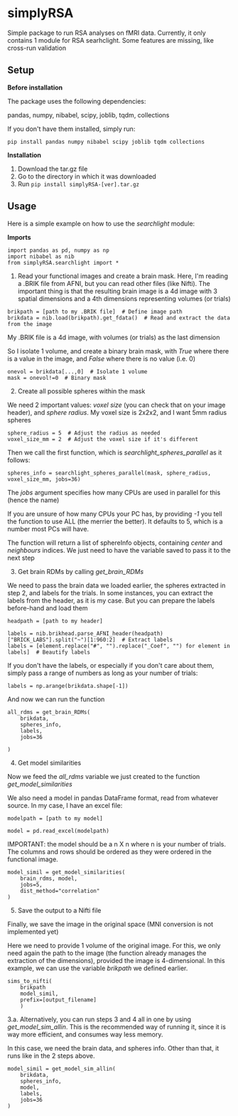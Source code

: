 # simplyRSA
Simple package to run RSA analyses on fMRI data.
Currently, it only contains 1 module for RSA searhclight.
Some features are missing, like cross-run validation

## Setup

__Before installation__

The package uses the following dependencies:

pandas, numpy, nibabel, scipy, joblib, tqdm, collections

If you don't have them installed, simply run:

```pip install pandas numpy nibabel scipy joblib tqdm collections```

__Installation__

1. Download the tar.gz file
2. Go to the directory in which it was downloaded
3. Run ```pip install simplyRSA-[ver].tar.gz```

## Usage

Here is a simple example on how to use the _searchlight_ module:

__Imports__
```
import pandas as pd, numpy as np
import nibabel as nib
from simplyRSA.searchlight import *
```

1. Read your functional images and create a brain mask.
Here, I'm reading a .BRIK file from AFNI, but you can read other files (like Nifti).
The important thing is that the resulting brain image is a 4d image with 3 spatial dimensions
and a 4th dimensions representing volumes (or trials)

```
brikpath = [path to my .BRIK file]  # Define image path
brikdata = nib.load(brikpath).get_fdata()  # Read and extract the data from the image
```
My .BRIK file is a 4d image, with volumes (or trials) as the last dimension

So I isolate 1 volume, and create a binary brain mask, with _True_ where there is a value in the image,
and _False_ where there is no value (i.e. 0) 

```
onevol = brikdata[...,0]  # Isolate 1 volume
mask = onevol!=0  # Binary mask
```
2. Create all possible spheres within the mask

We need 2 important values: _voxel size_ (you can check that on your image header), and _sphere radius_.
My voxel size is 2x2x2, and I want 5mm radius spheres 

```
sphere_radius = 5  # Adjust the radius as needed
voxel_size_mm = 2  # Adjust the voxel size if it's different
```
Then we call the first function, which is _searchlight_spheres_parallel_ as it follows: 

```
spheres_info = searchlight_spheres_parallel(mask, sphere_radius, voxel_size_mm, jobs=36)
```

The _jobs_ argument specifies how many CPUs are used in parallel for this (hence the name)

If you are unsure of how many CPUs your PC has, by providing _-1_ you tell the function to use ALL (the merrier the better). 
It defaults to 5, which is a number most PCs will have. 

The function will return a list of sphereInfo objects, containing _center_ and _neighbours_ indices. We just need to have the 
variable saved to pass it to the next step

3. Get brain RDMs by calling _get_brain_RDMs_

We need to pass the brain data we loaded earlier, the spheres extracted in step 2, and labels for the trials. 
In some instances, you can extract the labels from the header, as it is my case. 
But you can prepare the labels before-hand and load them

```
headpath = [path to my header]

labels = nib.brikhead.parse_AFNI_header(headpath)["BRICK_LABS"].split("~")[1:960:2]  # Extract labels
labels = [element.replace("#", "").replace("_Coef", "") for element in labels]  # Beautify labels
```
If you don't have the labels, or especially if you don't care about them, simply pass a range of numbers
as long as your number of trials:

```
labels = np.arange(brikdata.shape[-1])
```

And now we can run the function
```
all_rdms = get_brain_RDMs(
    brikdata,
    spheres_info,
    labels,
    jobs=36

)
```

4. Get model similarities

Now we feed the _all_rdms_ variable we just created to the function _get_model_similarities_ 

We also need a model in pandas DataFrame format, read from whatever source. In my case, I have an excel file:

```
modelpath = [path to my model]

model = pd.read_excel(modelpath)
```
IMPORTANT: the model should be a n X n where n is your number of trials. The columns and rows should be ordered
as they were ordered in the functional image. 

```
model_simil = get_model_similarities(
    brain_rdms, model,
    jobs=5,
    dist_method="correlation"
)
```

5. Save the output to a Nifti file

Finally, we save the image in the original space (MNI conversion is not implemented yet)

Here we need to provide 1 volume of the original image. For this, we only need again the path to the image
(the function already manages the extraction of the dimensions), provided the image is 4-dimensional.
In this example, we can use the variable _brikpath_ we defined earlier. 

```
sims_to_nifti(
    brikpath
    model_simil,
    prefix=[output_filename]
    )
```

3.a. Alternatively, you can run steps 3 and 4 all in one by using _get_model_sim_allin_. This is the recommended way of
running it, since it is way more efficient, and consumes way less memory. 

In this case, we need the brain data, and spheres info. Other than that, it runs like in the 2 steps above. 

```
model_simil = get_model_sim_allin(
    brikdata,
    spheres_info,
    model,
    labels,
    jobs=36
)
```
